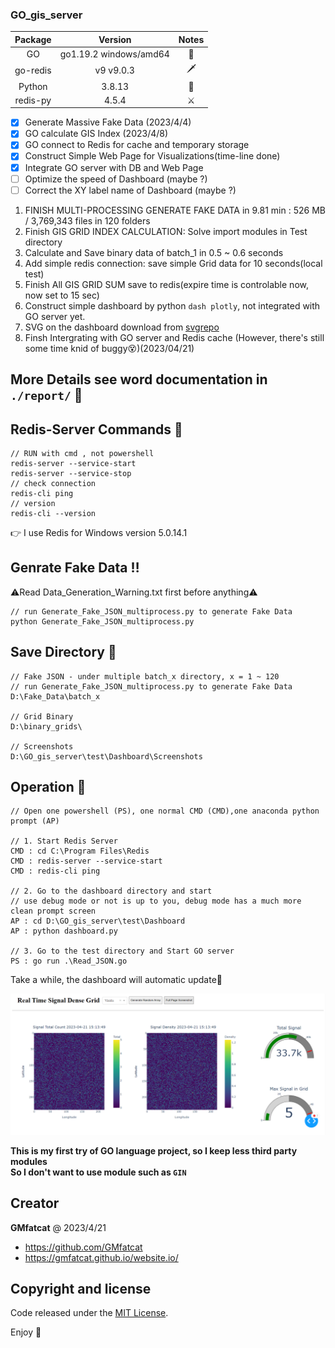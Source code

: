 ### GO_gis_server

| Package | Version | Notes |
| :------:| :-----: | :------: |
| GO  | go1.19.2 windows/amd64 | :hammer: |
| go-redis  | v9 v9.0.3  | :dagger:  |
| Python  |  3.8.13  | :bow_and_arrow:  |
| redis-py  |  4.5.4  | :crossed_swords:|
    
- [x] Generate Massive Fake Data (2023/4/4)
- [x] GO calculate GIS Index (2023/4/8)
- [x] GO connect to Redis for cache and temporary storage
- [x] Construct Simple Web Page for Visualizations(time-line done)
- [x] Integrate GO server with DB and Web Page
- [ ] Optimize the speed of Dashboard (maybe ?)
- [ ] Correct the XY label name of Dashboard (maybe ?)
    
1. FINISH MULTI-PROCESSING GENERATE FAKE DATA in 9.81 min : 526 MB / 3,769,343 files in 120 folders    
2. Finish GIS GRID INDEX CALCULATION: Solve import modules in Test directory    
3. Calculate and Save binary data of batch_1 in 0.5 ~ 0.6 seconds    
4. Add simple redis connection: save simple Grid data for 10 seconds(local test)    
5. Finish All GIS GRID SUM save to redis(expire time is controlable now, now set to 15 sec)    
6. Construct simple dashboard by python ```dash plotly```, not integrated with GO server yet.    
7. SVG on the dashboard download from [svgrepo](https://www.svgrepo.com/)     
8. Finsh Intergrating with GO server and Redis cache (However, there's still some time knid of buggy:dizzy_face:)(2023/04/21)       

## More Details see word documentation in ```./report/```  :page_facing_up:	

## Redis-Server Commands :hugs:
```=
// RUN with cmd , not powershell
redis-server --service-start
redis-server --service-stop
// check connection
redis-cli ping
// version
redis-cli --version
```

:point_right: I use Redis for Windows version 5.0.14.1    

## Genrate Fake Data :bangbang:
:warning:Read Data_Generation_Warning.txt first before anything:warning:
```=
// run Generate_Fake_JSON_multiprocess.py to generate Fake Data
python Generate_Fake_JSON_multiprocess.py
```

## Save Directory :file_folder:   
```=
// Fake JSON - under multiple batch_x directory, x = 1 ~ 120
// run Generate_Fake_JSON_multiprocess.py to generate Fake Data
D:\Fake_Data\batch_x

// Grid Binary
D:\binary_grids\

// Screenshots
D:\GO_gis_server\test\Dashboard\Screenshots
```    

## Operation :signal_strength:
```=
// Open one powershell (PS), one normal CMD (CMD),one anaconda python prompt (AP)

// 1. Start Redis Server
CMD : cd C:\Program Files\Redis
CMD : redis-server --service-start
CMD : redis-cli ping

// 2. Go to the dashboard directory and start 
// use debug mode or not is up to you, debug mode has a much more clean prompt screen
AP : cd D:\GO_gis_server\test\Dashboard
AP : python dashboard.py

// 3. Go to the test directory and Start GO server
PS : go run .\Read_JSON.go
```    

Take a while, the dashboard will automatic update:repeat:  
<p align="center">
  <img src="./test/Dashboard/Screenshots/2023_04_21_15_14_08_fullscreenshot.png" alt="Dashboard Example">
</p>  


**This is my first try of GO language project, so I keep less third party modules**    
**So I don't want to use module such as ```GIN```**    

## Creator

**GMfatcat** @ 2023/4/21

- <https://github.com/GMfatcat>
- <https://gmfatcat.github.io/website.io/>

## Copyright and license

Code released under the [MIT License](https://reponame/blob/master/LICENSE).  

Enjoy :metal:
